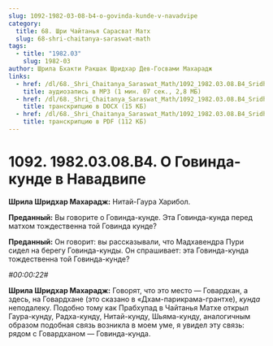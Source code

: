 ```yaml
---
slug: 1092-1982-03-08-b4-o-govinda-kunde-v-navadvipe
category:
  title: 68. Шри Чайтанья Сарасват Матх
  slug: 68-shri-chaitanya-saraswat-math
tags:
  - title: "1982.03"
    slug: 1982-03
author: Шрила Бхакти Ракшак Шридхар Дев-Госвами Махарадж
links:
  - href: /dl/68._Shri_Chaitanya_Saraswat_Math/1092_1982.03.08.B4_SridharMj_O_Govinda_kunde_v_Navadvipe.mp3
    title: аудиозапись в MP3 (1 мин. 07 сек., 2,8 МБ)
  - href: /dl/68._Shri_Chaitanya_Saraswat_Math/1092_1982.03.08.B4_SridharMj_O_Govinda_kunde_v_Navadvipe.docx
    title: транскрипцию в DOCX (15 КБ)
  - href: /dl/68._Shri_Chaitanya_Saraswat_Math/1092_1982.03.08.B4_SridharMj_O_Govinda_kunde_v_Navadvipe.pdf
    title: транскрипцию в PDF (112 КБ)
---
```


# 1092. 1982.03.08.B4. О Говинда-кунде в Навадвипе

**Шрила Шридхар Махарадж:** Нитай-Гаура Харибол.

**Преданный:** Вы говорите о Говинда-кунде. Эта Говинда-кунда перед матхом тождественна той Говинда кунде?

**Преданный:** Он говорит: вы рассказывали, что Мадхавендра Пури сидел на берегу Говинда-кунды. Он спрашивает: эта Говинда-кунда тождественна той Говинда-кунде?

*#00:00:22#*

**Шрила Шридхар Махарадж:** Говорят, что это место — Говардхан, а здесь, на Говардхане (это сказано в «Дхам-парикрама-грантхе), *кунда* неподалеку. Подобно тому как Прабхупад в Чайтанья Матхе открыл Гаура-кунду, Радха-кунду, Нитай-кунду, Шьяма-кунду, аналогичным образом подобная связь возникла в моем уме, я увидел эту связь: рядом с Говардханом — Говинда-кунда.

